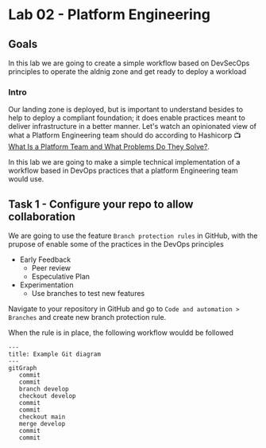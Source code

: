 # Lab 02 - Platform Engineering

## Goals
In this lab we are going to create a simple workflow based on DevSecOps principles to operate the aldnig zone and get ready to deploy a workload

### Intro
Our landing zone is deployed, but is important to understand besides to help to deploy a compliant foundation; it does enable practices meant to deliver infrastructure in a better manner.
Let's watch an opinionated view of what a Platform Engineering team should do according to Hashicorp :tv: [What Is a Platform Team and What Problems Do They Solve?](https://youtu.be/j5M16qooAvo).

In this lab we are going to make a simple technical implementation of a workflow based in DevOps practices that a platform Engineering team would use.

## Task 1 - Configure your repo to allow collaboration
We are going to use the feature `Branch protection rules` in GitHub, with the prupose of enable some of the practices in the DevOps principles
- Early Feedback
    - Peer review
    - Especulative Plan
- Experimentation
    - Use branches to test new features

Navigate to your repository in GitHub and go to `Code and automation > Branches` and create new branch protection rule.

When the rule is in place, the following workflow wouldd be followed

```mermaid
---
title: Example Git diagram
---
gitGraph
   commit
   commit
   branch develop
   checkout develop
   commit
   commit
   checkout main
   merge develop
   commit
   commit
```